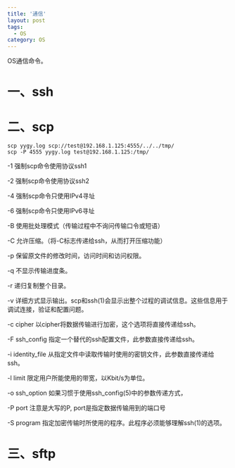 ```yaml
---
title: '通信'
layout: post
tags:
  - OS
category: OS
---
```

OS通信命令。

<!--more-->

# 一、ssh


# 二、scp

```
scp yygy.log scp://test@192.168.1.125:4555/../../tmp/
scp -P 4555 yygy.log test@192.168.1.125:/tmp/
```

-1 强制scp命令使用协议ssh1

-2 强制scp命令使用协议ssh2

-4 强制scp命令只使用IPv4寻址

-6 强制scp命令只使用IPv6寻址

-B 使用批处理模式（传输过程中不询问传输口令或短语）

-C 允许压缩。（将-C标志传递给ssh，从而打开压缩功能）

-p 保留原文件的修改时间，访问时间和访问权限。

-q 不显示传输进度条。

-r 递归复制整个目录。

-v 详细方式显示输出。scp和ssh(1)会显示出整个过程的调试信息。这些信息用于调试连接，验证和配置问题。

-c cipher 以cipher将数据传输进行加密，这个选项将直接传递给ssh。

-F ssh_config 指定一个替代的ssh配置文件，此参数直接传递给ssh。

-i identity_file 从指定文件中读取传输时使用的密钥文件，此参数直接传递给ssh。

-l limit 限定用户所能使用的带宽，以Kbit/s为单位。

-o ssh_option 如果习惯于使用ssh_config(5)中的参数传递方式，

-P port 注意是大写的P, port是指定数据传输用到的端口号

-S program 指定加密传输时所使用的程序。此程序必须能够理解ssh(1)的选项。

# 三、sftp

